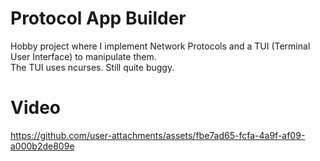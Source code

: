 # Protocol App Builder

Hobby project where I implement Network Protocols and a TUI (Terminal User Interface) to manipulate them.  
The TUI uses ncurses.
Still quite buggy.

# Video

https://github.com/user-attachments/assets/fbe7ad65-fcfa-4a9f-af09-a000b2de809e
